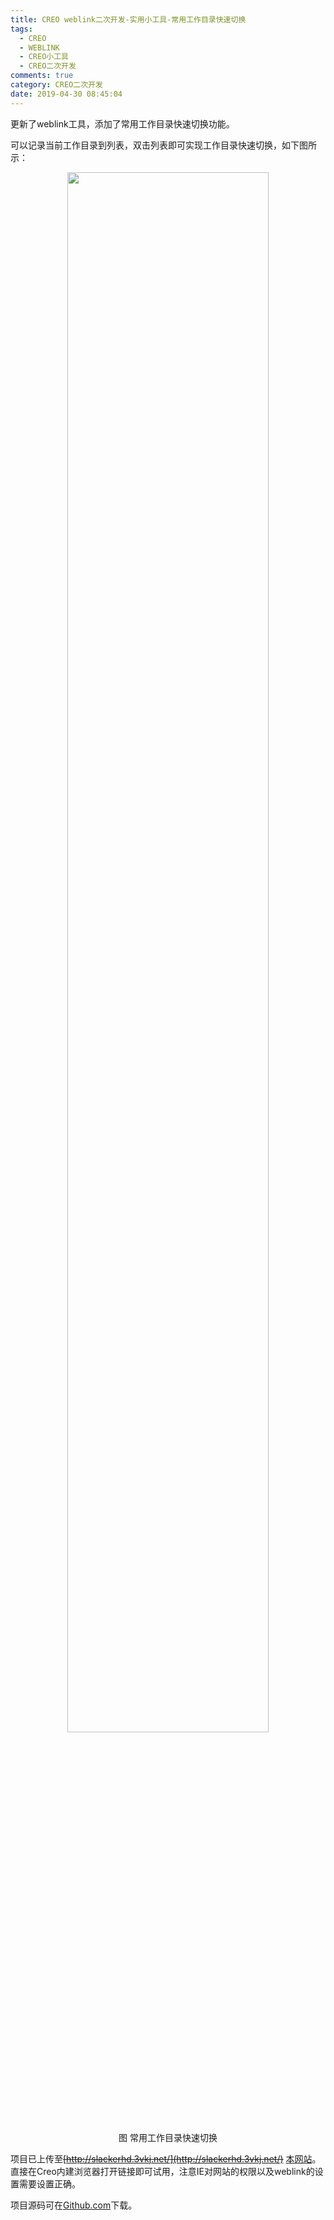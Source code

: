 ```yaml
---
title: CREO weblink二次开发-实用小工具-常用工作目录快速切换
tags:
  - CREO
  - WEBLINK
  - CREO小工具
  - CREO二次开发
comments: true
category: CREO二次开发
date: 2019-04-30 08:45:04
---
```



更新了weblink工具，添加了常用工作目录快速切换功能。

可以记录当前工作目录到列表，双击列表即可实现工作目录快速切换，如下图所示：

<div align="center">
    <img src="/img/proe/weblinktool9.png" style="width:80%" align="center"/>
    <p>图 常用工作目录快速切换</p>
</div>

项目已上传至~~[http://slackerhd.3vkj.net/](http://slackerhd.3vkj.net/)~~ [本网站](http://www.hudi.site/weblink.html)。直接在Creo内建浏览器打开链接即可试用，注意IE对网站的权限以及weblink的设置需要设置正确。

项目源码可在<a href="https://github.com/slacker-HD/creo_weblink" target="_blank">Github.com</a>下载。